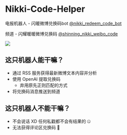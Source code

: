 # Nikki-Code-Helper

电报机器人 - 闪暖微博兑换码bot [@nikki_redeem_code_bot](https://t.me/nikki_redeem_code_bot)

频道 - 闪耀暖暖微博兑换码 [@shinning_nikki_weibo_code](https://t.me/shinning_nikki_weibo_code)

[![](https://img.shields.io/badge/dynamic/json?color=blue&label=闪耀暖暖微博兑换码&logo=telegram&query=%24.member_cnt&url=https%3A%2F%2Fscript.google.com%2Fmacros%2Fs%2FAKfycbxYAxa9SlCc8j41VqyE-PM3kgWy1ErvG0S4sk4OiRcHW3u9uqPFBRS_lBPN3ty00cK-lw%2Fexec%3Furl%3Dhttps%3A%2F%2Ft.me%2Fshinning_nikki_weibo_code)](https://t.me/shinning_nikki_weibo_code)

## 这只机器人能干嘛？

- 通过 RSS 服务获得最新微博文本内容并分析
- 使用 OpenAI 提取兑换码
  - 弃用原先正则匹配的方式
- 将兑换码消息推送到频道

## 这只机器人不能干嘛？

- 不会说话 XD 任何私戳都不会有结果的 🤐
- 无法获得评论区兑换码 🤧